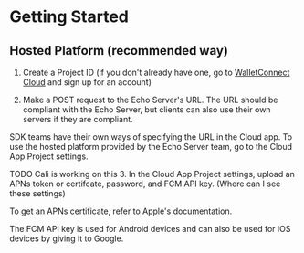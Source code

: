 # Getting Started

## Hosted Platform (recommended way)

1. Create a Project ID (if you don't already have one, go to [WalletConnect Cloud](https://cloud.walletconnect.com/) and sign up for an account)

2. Make a POST request to the Echo Server's URL. The URL should be compliant with the Echo Server, but clients can also use their own servers if they are compliant.


SDK teams have their own ways of specifying the URL in the Cloud app.
To use the hosted platform provided by the Echo Server team, go to the Cloud App Project settings.

 TODO Cali is working on this
3. In the Cloud App Project settings, upload an APNs token or certifcate, password, and FCM API key.
(Where can I see these settings)

To get an APNs certificate, refer to Apple's documentation.

The FCM API key is used for Android devices and can also be used for iOS devices by giving it to Google.
